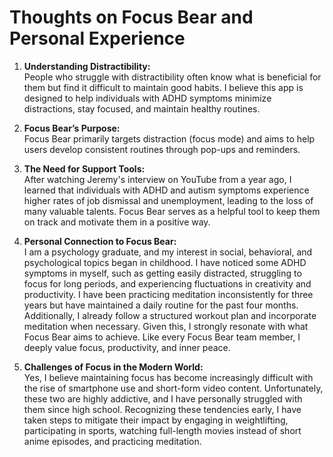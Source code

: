 # Thoughts on Focus Bear and Personal Experience

1. **Understanding Distractibility:**  
   People who struggle with distractibility often know what is beneficial for them but find it difficult to maintain good habits. I believe this app is designed to help individuals with ADHD symptoms minimize distractions, stay focused, and maintain healthy routines.

2. **Focus Bear’s Purpose:**  
   Focus Bear primarily targets distraction (focus mode) and aims to help users develop consistent routines through pop-ups and reminders.

3. **The Need for Support Tools:**  
   After watching Jeremy's interview on YouTube from a year ago, I learned that individuals with ADHD and autism symptoms experience higher rates of job dismissal and unemployment, leading to the loss of many valuable talents. Focus Bear serves as a helpful tool to keep them on track and motivate them in a positive way.

4. **Personal Connection to Focus Bear:**  
   I am a psychology graduate, and my interest in social, behavioral, and psychological topics began in childhood. I have noticed some ADHD symptoms in myself, such as getting easily distracted, struggling to focus for long periods, and experiencing fluctuations in creativity and productivity. I have been practicing meditation inconsistently for three years but have maintained a daily routine for the past four months. Additionally, I already follow a structured workout plan and incorporate meditation when necessary. Given this, I strongly resonate with what Focus Bear aims to achieve. Like every Focus Bear team member, I deeply value focus, productivity, and inner peace.

5. **Challenges of Focus in the Modern World:**  
   Yes, I believe maintaining focus has become increasingly difficult with the rise of smartphone use and short-form video content. Unfortunately, these two are highly addictive, and I have personally struggled with them since high school. Recognizing these tendencies early, I have taken steps to mitigate their impact by engaging in weightlifting, participating in sports, watching full-length movies instead of short anime episodes, and practicing meditation.
